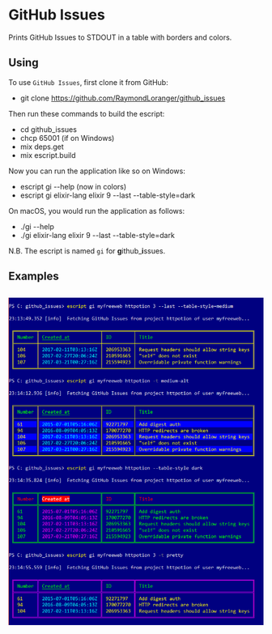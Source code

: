 
# GitHub Issues

Prints GitHub Issues to STDOUT in a table with borders and colors.

## Using

To use `GitHub Issues`, first clone it from GitHub:

  - git clone https://github.com/RaymondLoranger/github_issues

Then run these commands to build the escript:

  - cd github_issues
  - chcp 65001 (if on Windows)
  - mix deps.get
  - mix escript.build

Now you can run the application like so on Windows:

  - escript gi --help (now in colors)
  - escript gi elixir-lang elixir 9 --last --table-style=dark

On macOS, you would run the application as follows:

  - ./gi --help
  - ./gi elixir-lang elixir 9 --last --table-style=dark

N.B. The escript is named `gi` for **g**ithub_**i**ssues.

## Examples
## ![github_issues_examples](images/github_issues_examples.png)
